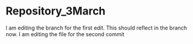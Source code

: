 # Repository_3March

I am editing the branch for the first edit. 
This should reflect in the branch now. 
I am editing the file for the second commit
